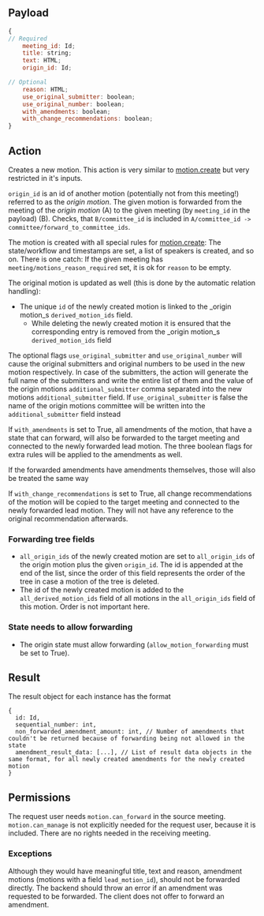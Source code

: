 ## Payload
```js
{
// Required
    meeting_id: Id;
    title: string;
    text: HTML;
    origin_id: Id;

// Optional
    reason: HTML;
    use_original_submitter: boolean;
    use_original_number: boolean;
    with_amendments: boolean;
    with_change_recommendations: boolean;
}
```

## Action
Creates a new motion. This action is very similar to [motion.create](motion.create.md) but very restricted in it's inputs.

`origin_id` is an id of another motion (potentially not from this meeting!) referred to as the _origin motion_. The given motion is forwarded from the meeting of the _origin motion_ (A) to the given meeting (by `meeting_id` in the payload) (B). Checks, that `B/committee_id` is included in `A/committee_id -> committee/forward_to_committee_ids`.

The motion is created with all special rules for [motion.create](motion.create.md): The state/workflow and
timestamps are set, a list of speakers is created, and so on. There is one catch: If
the given meeting has `meeting/motions_reason_required` set, it is ok for `reason` to be empty.

The original motion is updated as well (this is done by the automatic relation handling):
* The unique `id` of the newly created motion is linked to the _origin motion_s `derived_motion_ids` field.
  * While deleting the newly created motion it is ensured that the corresponding entry is removed from the _origin motion_s `derived_motion_ids` field

The optional flags `use_original_submitter` and `use_original_number` will cause the original submitters and original numbers to be used in the new motion respectively. In case of the submitters, the action will generate the full name of the submitters and write the entire list of them and the value of the origin motions `additional_submitter` comma separated into the new motions `additional_submitter` field. If `use_original_submitter` is false the name of the origin motions committee will be written into the `additional_submitter` field instead

If `with_amendments` is set to True, all amendments of the motion, that have a state that can forward, will also be forwarded to the target meeting and connected to the newly forwarded lead motion.
The three boolean flags for extra rules will be applied to the amendments as well.

If the forwarded amendments have amendments themselves, those will also be treated the same way

If `with_change_recommendations` is set to True, all change recommendations of the motion will be copied to the target meeting and connected to the newly forwarded lead motion. They will not have any reference to the original recommendation afterwards.

### Forwarding tree fields

* `all_origin_ids` of the newly created motion are set to `all_origin_ids` of the origin motion plus the given `origin_id`. The id is appended at the end of the list, since the order of this field represents the order of the tree in case a motion of the tree is deleted.
* The id of the newly created motion is added to the `all_derived_motion_ids` field of all motions in the `all_origin_ids` field of this motion. Order is not important here.

### State needs to allow forwarding

* The origin state must allow forwarding (`allow_motion_forwarding` must be set to True).

## Result

The result object for each instance has the format
```
{
  id: Id,
  sequential_number: int,
  non_forwarded_amendment_amount: int, // Number of amendments that couldn't be returned because of forwarding being not allowed in the state
  amendment_result_data: [...], // List of result data objects in the same format, for all newly created amendments for the newly created motion
}
```

## Permissions
The request user needs `motion.can_forward` in the source meeting. `motion.can_manage` is not explicitly needed for the request user, because it is included. There are no rights needed in the receiving meeting.

### Exceptions

Although they would have meaningful title, text and reason, amendment motions (motions with a field `lead_motion_id`), should not be forwarded directly. The backend should throw an error if an amendment was requested to be forwarded.
The client does not offer to forward an amendment.
